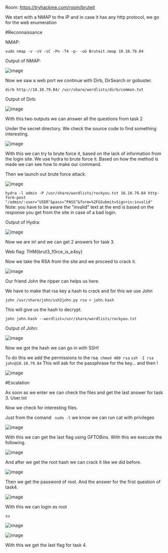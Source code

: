 Room: https://tryhackme.com/room/bruteit

We start with a NMAP to the IP and in case it has any http protocol, we go for the web enumeration

#Reconnaissance

NMAP:

```sudo nmap -v -sV -sC -Pn -T4 -p- -oG Bruteit.nmap 10.10.79.84```

Output of NMAP:

![image](https://user-images.githubusercontent.com/71237545/115155477-1aa75800-a04e-11eb-9af3-4a0d365f4845.png)

Now we saw a web port we continue with Dirb, DirSearch or gobuster.

```dirb http://10.10.79.84/ /usr/share/wordlists/dirb/common.txt```

Output of Dirb:

![image](https://user-images.githubusercontent.com/71237545/115155474-1844fe00-a04e-11eb-8085-76fc2f18238c.png)

With this two outputs we can answer all the questions from task 2

Under the secret directory. We check the source code to find something interesting.

![image](https://user-images.githubusercontent.com/71237545/115155464-111df000-a04e-11eb-9e2b-167e9cd05a4e.png)

With this we can try to brute force it, based on the lack of information from the login site.
We use hydra to brute force it. Based on how the method is made we can see how to make our command.

Then we launch out brute force attack.

![image](https://user-images.githubusercontent.com/71237545/115155459-0c593c00-a04e-11eb-9811-9a613af62439.png)

```hydra -l admin -P /usr/share/wordlists/rockyou.txt 10.10.79.84 http-form-post "/admin/:user=^USER^&pass=^PASS^&form=%2F&Submit=Sign+in:invalid"```
Note: you have to be aware the "invalid" text at the end is based on the response you get from the site in case of a bad login.

Output of Hydra:

![image](https://user-images.githubusercontent.com/71237545/115155452-06fbf180-a04e-11eb-89dd-832aa31da473.png)

Now we are in! and we can get 2 answers for task 3.

Web flag: THM{brut3_f0rce_is_e4sy}

Now we take the RSA from the site and we proceed to crack it.

![image](https://user-images.githubusercontent.com/71237545/115155447-04010100-a04e-11eb-9e6e-5a9dcc14be35.png)

Our friend John the ripper can helps us here.

We have to make that rsa key a hash to  crack and for this we use John

```john /usr/share/john/ssh2john.py rsa > john.hash ```

This will give us the hash to decrypt.

```john john.hash --wordlist=/usr/share/wordlists/rockyou.txt ```

Output of John:

![image](https://user-images.githubusercontent.com/71237545/115155444-006d7a00-a04e-11eb-99c7-954300e336e1.png)

Now we got the hash we can go in with SSH!

To do this we add the permissions to the rsa.
```chmod 400 rsa```
```ssh -I rsa john@10.10.79.84```
This will ask for the passphrase for the key… and then ! 

![image](https://user-images.githubusercontent.com/71237545/115155442-fe0b2000-a04d-11eb-8550-cc85c4ad21c2.png)

#Escalation

As soon as we enter we can check the files and get the last answer for task 3.
User.txt

Now we check for interesting files.

Just from the comand ``` sudo -l``` we know we can run cat with privileges

![image](https://user-images.githubusercontent.com/71237545/115155438-fb102f80-a04d-11eb-8fbc-2a4c2f7797cd.png)

With this we can get the last flag using GFTOBins. With this we execute the following.

![image](https://user-images.githubusercontent.com/71237545/115155435-f9466c00-a04d-11eb-9fc6-9bd87b87cdd5.png)

And after we get the root hash we can crack it like we did before.

![image](https://user-images.githubusercontent.com/71237545/115155434-f6e41200-a04d-11eb-91f0-932896cf6528.png)

Then we get the password of root. And the answer for the first question of task4.

![image](https://user-images.githubusercontent.com/71237545/115155426-f3e92180-a04d-11eb-9ad9-63e3fd98370e.png)

With this we can login as root

```su```

![image](https://user-images.githubusercontent.com/71237545/115155418-ef246d80-a04d-11eb-90e1-2fa5596dc5e4.png)

![image](https://user-images.githubusercontent.com/71237545/115155415-ed5aaa00-a04d-11eb-92eb-e0f68d9d01c4.png)

With this we get the last flag for task 4.
